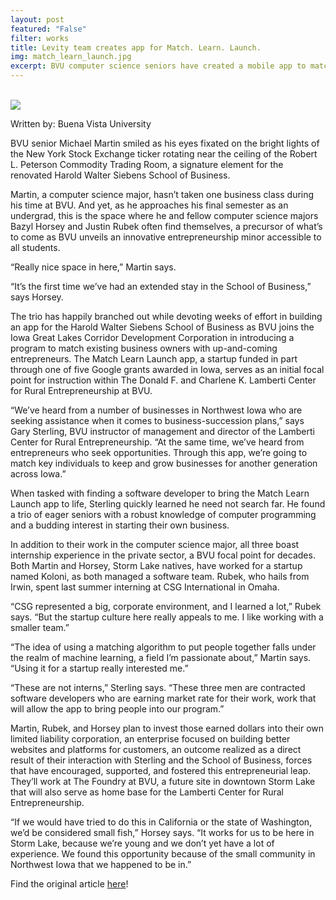 ```yaml
---
layout: post
featured: "False"
filter: works
title: Levity team creates app for Match. Learn. Launch.
img: match_learn_launch.jpg
excerpt: BVU computer science seniors have created a mobile app to match existing business owners with up-and-coming entrepreneurs, part of a joint effort with the Iowa Great Lakes Corridor Development Corporation.
---
```

<br/>
<img src="{{base.url}}/images/posts/compsci-trio-wide.jpg" style="max-width:100%; min-width:100%;">
<br/>

Written by: Buena Vista University

BVU senior Michael Martin smiled as his eyes fixated on the bright lights of the New York Stock Exchange ticker rotating near the ceiling of the Robert L. Peterson  Commodity Trading Room, a signature element for the renovated Harold Walter Siebens School of Business.

Martin, a computer science major, hasn’t taken one business class during his time at BVU. And yet, as he approaches his final semester as an undergrad, this is the space where he and fellow computer science majors Bazyl Horsey and Justin Rubek often find themselves, a precursor of what’s to come as BVU unveils an innovative entrepreneurship minor accessible to all students.

“Really nice space in here,” Martin says. 

“It’s the first time we’ve had an extended stay in the School of Business,” says Horsey.

The trio has happily branched out while devoting weeks of effort in building an app for the Harold Walter Siebens School of Business as BVU joins the Iowa Great Lakes Corridor Development Corporation in introducing a program to match existing business owners with up-and-coming entrepreneurs. The Match Learn Launch app, a startup funded in part through one of five Google grants awarded in Iowa, serves as an initial focal point for instruction within The Donald F. and Charlene K. Lamberti Center for Rural Entrepreneurship at BVU. 

“We’ve heard from a number of businesses in Northwest Iowa who are seeking assistance when it comes to business-succession plans,” says Gary Sterling, BVU instructor of management and director of the Lamberti Center for Rural Entrepreneurship. “At the same time, we’ve heard from entrepreneurs who seek opportunities. Through this app, we’re going to match key individuals to keep and grow businesses for another generation across Iowa.”

When tasked with finding a software developer to bring the Match Learn Launch app to life, Sterling quickly learned he need not search far. He found a trio of eager seniors with a robust knowledge of computer programming and a budding interest in starting their own business.

In addition to their work in the computer science major, all three boast internship experience in the private sector, a BVU focal point for decades. Both Martin and Horsey, Storm Lake natives, have worked for a startup named Koloni, as both managed a software team. Rubek, who hails from Irwin, spent last summer interning at CSG International in Omaha.

“CSG represented a big, corporate environment, and I learned a lot,” Rubek says. “But the startup culture here really appeals to me. I like working with a smaller team.”

“The idea of using a matching algorithm to put people together falls under the realm of machine learning, a field I’m passionate about,” Martin says. “Using it for a startup really interested me.”

“These are not interns,” Sterling says. “These three men are contracted software developers who are earning market rate for their work, work that will allow the app to bring people into our program.”

Martin, Rubek, and Horsey plan to invest those earned dollars into their own limited liability corporation, an enterprise focused on building better websites and platforms for customers, an outcome realized as a direct result of their interaction with Sterling and the School of Business, forces that have encouraged, supported, and fostered this entrepreneurial leap. They’ll work at The Foundry at BVU, a future site in downtown Storm Lake that will also serve as home base for the Lamberti Center for Rural Entrepreneurship.

“If we would have tried to do this in California or the state of Washington, we’d be considered small fish,” Horsey says. “It works for us to be here in Storm Lake, because we’re young and we don’t yet have a lot of experience. We found this opportunity because of the small community in Northwest Iowa that we happened to be in.”

Find the original article [here](https://www.bvu.edu/news/computer-science-majors-build-mobile-app)!
